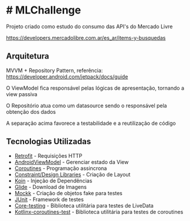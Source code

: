 # # MLChallenge
Projeto criado como estudo do consumo das API's do Mercado Livre

https://developers.mercadolibre.com.ar/es_ar/items-y-busquedas 

## Arquitetura

MVVM + Repository Pattern, referência: https://developer.android.com/jetpack/docs/guide

O ViewModel fica responsável pelas lógicas de apresentação, tornando a view passiva

O Repositório atua como um datasource sendo o responsável pela obtenção dos dados

A separação acima favorece a testabilidade e a reutilização de código

## Tecnologias Utilizadas

* [Retrofit](https://square.github.io/retrofit/) - Requisições HTTP
* [AndroidViewModel](https://developer.android.com/topic/libraries/architecture/viewmodel) - Gerenciar estado da View
* [Coroutines](https://kotlinlang.org/docs/reference/coroutines-overview.html) - Programação assincrona
* [Constraint/Design Libraries](https://developer.android.com/topic/libraries/support-library/features) - Criação de Layout 
* [Koin](https://insert-koin.io/) - Injeção de Dependências
* [Glide](https://bumptech.github.io/glide/) - Download de Imagens
* [Mockk](https://github.com/mockk/mockk) - Criação de objetos fake para testes
* [JUnit](https://github.com/junit-team/junit4) - Framework de testes
* [Core-testing](https://developer.android.com/jetpack/androidx/releases/lifecycle) - Biblioteca utilitária para testes de LiveData
* [Kotlinx-coroutines-test](https://github.com/Kotlin/kotlinx.coroutines/blob/master/kotlinx-coroutines-test/README.md) - Biblioteca utilitária para testes de coroutines
